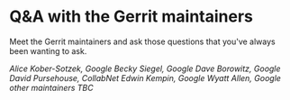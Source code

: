 # Q&A with the Gerrit maintainers

Meet the Gerrit maintainers and ask those questions that
you've always been wanting to ask.

*Alice Kober-Sotzek, Google*
*Becky Siegel, Google*
*Dave Borowitz, Google*
*David Pursehouse, CollabNet*
*Edwin Kempin, Google*
*Wyatt Allen, Google*
*other maintainers TBC*
